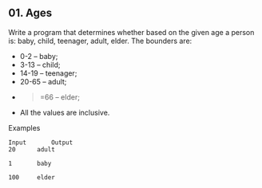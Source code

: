 ## 01. Ages

Write a program that determines whether based on the given age a person is: baby, child, teenager, adult, elder. The bounders are:
- 0-2 – baby; 
- 3-13 – child; 
- 14-19 – teenager;
- 20-65 – adult;
- >=66 – elder; 
- All the values are inclusive.

Examples

```
Input	    Output
20	    adult

1	    baby

100	    elder
```
